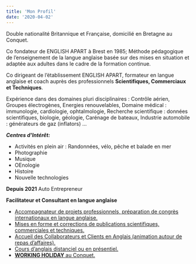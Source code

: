 ```yaml
---
title: 'Mon Profil'
date: '2020-04-02'
---
```


Double nationalité Britannique et Française, domicilié en Bretagne au Conquet.

Co fondateur de ENGLISH APART à Brest en 1985; Méthode pédagogique de l’enseignement
de la langue anglaise basée sur des mises en situation et adaptée aux adultes dans le cadre de
la formation continue.

Co dirigeant de l’établissement ENGLISH APART, formateur en langue anglaise et coach
auprès des professionnels **Scientifiques, Commerciaux et Techniques**.

Expérience dans des domaines pluri disciplinaires :
Contrôle aérien, Groupes électrogènes, Energies renouvelables, Domaine médical :
immunologie, cardiologie, ophtalmologie, Recherche scientifique : données scientifiques,
biologie, géologie, Carénage de bateaux, Industrie automobile : générateurs de gaz (inflators)
...

***Centres d'Intérêt:***

- Activités en plein air : Randonnées, vélo, pêche et balade en mer
- Photographie
- Musique
- OEnologie
- Histoire
- Nouvelle technologies


**Depuis 2021**
Auto Entrepreneur

**Facilitateur et Consultant en langue anglaise**

- [Accompagnateur de projets professionnels, préparation de congrès internationaux en langue
anglaise.](/posts/accompagnateur)
- [Mises en forme et corrections de publications scientifiques, commerciales et techniques.](/posts/misenforme)
- [Accueil des Collaborateurs et Clients en Anglais (animation autour de repas d’affaires).](/posts/accueildesclients)
- [Cours d’anglais distanciel ou en présentiel.](/posts/cours)
- [**WORKING HOLIDAY** au Conquet.](/posts/workingholiday)